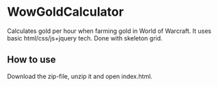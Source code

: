 # WowGoldCalculator
Calculates gold per hour when farming gold in World of Warcraft. It uses basic html/css/js+jquery tech. Done with skeleton grid.

## How to use
Download the zip-file, unzip it and open index.html.
